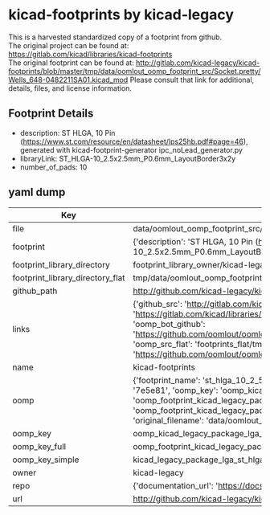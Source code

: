 # kicad-footprints by kicad-legacy  
This is a harvested standardized copy of a footprint from github.  
The original project can be found at:  
https://gitlab.com/kicad/libraries/kicad-footprints  
The original footprint can be found at:
http://gitlab.com/kicad-legacy/kicad-footprints/blob/master/tmp/data/oomlout_oomp_footprint_src/Socket.pretty/Wells_648-0482211SA01.kicad_mod
Please consult that link for additional, details, files, and license information.  
## Footprint Details
* description: ST  HLGA, 10 Pin (https://www.st.com/resource/en/datasheet/lps25hb.pdf#page=46), generated with kicad-footprint-generator ipc_noLead_generator.py  
* libraryLink: ST_HLGA-10_2.5x2.5mm_P0.6mm_LayoutBorder3x2y  
* number_of_pads: 10  
## yaml dump  
| Key | Value |  
| --- | --- |  
| file | data/oomlout_oomp_footprint_src/kicad-footprints/Package_LGA.pretty/ST_HLGA-10_2.5x2.5mm_P0.6mm_LayoutBorder3x2y.kicad_mod |  
| footprint | {'description': 'ST  HLGA, 10 Pin (https://www.st.com/resource/en/datasheet/lps25hb.pdf#page=46), generated with kicad-footprint-generator ipc_noLead_generator.py', 'libraryLink': 'ST_HLGA-10_2.5x2.5mm_P0.6mm_LayoutBorder3x2y', 'number_of_pads': 10} |  
| footprint_library_directory | footprint_library_owner/kicad-legacy_kicad-footprints |  
| footprint_library_directory_flat | tmp/data/oomlout_oomp_footprint_src/footprints_flat/kicad_legacy_package_lga_st_hlga_10_2_5x2_5mm_p0_6mm_layoutborder3x2y/working |  
| github_path | http://github.com/kicad-legacy/kicad-footprints/blob/master/tmp/data/oomlout_oomp_footprint_src/Package_LGA.pretty/ST_HLGA-10_2.5x2.5mm_P0.6mm_LayoutBorder3x2y.kicad_mod |  
| links | {'github_src': 'http://gitlab.com/kicad-legacy/kicad-footprints/blob/master/tmp/data/oomlout_oomp_footprint_src/Socket.pretty/Wells_648-0482211SA01.kicad_mod', 'github_src_repo': 'https://gitlab.com/kicad/libraries/kicad-footprints', 'oomp_bot': 'tmp/data/oomlout_oomp_footprint_src/footprints/kicad_legacy_package_lga_st_hlga_10_2_5x2_5mm_p0_6mm_layoutborder3x2y/working', 'oomp_bot_github': 'https://github.com/oomlout/oomlout_oomp_footprint_bot/tree/main/tmp/data/oomlout_oomp_footprint_src/footprints/kicad_legacy_package_lga_st_hlga_10_2_5x2_5mm_p0_6mm_layoutborder3x2y/working', 'oomp_src_flat': 'footprints_flat/tmp/data/oomlout_oomp_footprint_src/footprints_flat/kicad_legacy_package_lga_st_hlga_10_2_5x2_5mm_p0_6mm_layoutborder3x2y/working', 'oomp_src_flat_github': 'https://github.com/oomlout/oomlout_oomp_footprint_src/tree/main/tmp/data/oomlout_oomp_footprint_src/footprints_flat/kicad_legacy_package_lga_st_hlga_10_2_5x2_5mm_p0_6mm_layoutborder3x2y/working'} |  
| name | kicad-footprints |  
| oomp | {'footprint_name': 'st_hlga_10_2_5x2_5mm_p0_6mm_layoutborder3x2y', 'library_name': 'package_lga', 'md5': '7e5e81e5ec338d8a3496491d1e632dd8', 'md5_10': '7e5e81e5ec', 'md5_5': '7e5e8', 'md5_6': '7e5e81', 'oomp_key': 'oomp_kicad_legacy_package_lga_st_hlga_10_2_5x2_5mm_p0_6mm_layoutborder3x2y', 'oomp_key_extra': 'oomp_footprint_kicad_legacy_package_lga_st_hlga_10_2_5x2_5mm_p0_6mm_layoutborder3x2y', 'oomp_key_full': 'oomp_footprint_kicad_legacy_package_lga_st_hlga_10_2_5x2_5mm_p0_6mm_layoutborder3x2y_7e5e81', 'oomp_key_simple': 'kicad_legacy_package_lga_st_hlga_10_2_5x2_5mm_p0_6mm_layoutborder3x2y', 'original_filename': 'data/oomlout_oomp_footprint_src/kicad-footprints/Package_LGA.pretty/ST_HLGA-10_2.5x2.5mm_P0.6mm_LayoutBorder3x2y.kicad_mod', 'owner_name': 'kicad_legacy'} |  
| oomp_key | oomp_kicad_legacy_package_lga_st_hlga_10_2_5x2_5mm_p0_6mm_layoutborder3x2y |  
| oomp_key_full | oomp_footprint_kicad_legacy_package_lga_st_hlga_10_2_5x2_5mm_p0_6mm_layoutborder3x2y |  
| oomp_key_simple | kicad_legacy_package_lga_st_hlga_10_2_5x2_5mm_p0_6mm_layoutborder3x2y |  
| owner | kicad-legacy |  
| repo | {'documentation_url': 'https://docs.github.com/rest/repos/repos#get-a-repository', 'message': 'Not Found'} |  
| url | http://github.com/kicad-legacy/kicad-footprints |  

